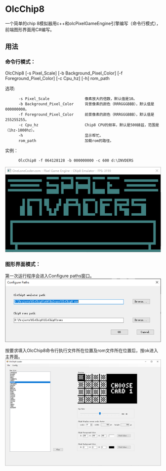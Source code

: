 # OlcChip8
一个简单的chip 8模拟器用c++和olcPixelGameEngine引擎编写（命令行模式），前端图形界面用C#编写。
## 用法
### 命令行模式：
OlcChip8 [-s Pixel_Scale] [-b Background_Pixel_Color] [-f Foreground_Pixel_Color] [-c Cpu_hz] [-h] rom_path

选项:

          -s Pixel_Scale                像素放大的倍数，默认值是10。
          -b Background_Pixel_Color     背景像素的颜色（RRRGGGBBB），默认值是000000000。
          -f Foreground_Pixel_Color     前景像素的颜色（RRRGGGBBB），默认值是255255255。
          -c Cpu_hz                     Chip8 CPU的频率，默认是500赫兹，范围是（1hz-1000hz）。
          -h                            显示帮忙。
          rom_path                      加载rom的路径。
          
实例：

          OlcChip8 -f 064128128 -b 000000000 -c 600 d:\INVDERS

![OlcChip8 Emulator Command Line](https://github.com/NeroJin/OlcChip8/blob/master/doc/pic/cmd_sample.png)

### 图形界面模式：
第一次运行程序会进入Configure paths窗口。
![OlcChip8 Loader Configure Paths](https://github.com/NeroJin/OlcChip8/blob/master/doc/pic/configure_path.png)

按要求填入OlcChip8命令行执行文件所在位置及rom文件所在位置后，按ok进入主界面。
![OlcChip8 Loader Main](https://github.com/NeroJin/OlcChip8/blob/master/doc/pic/OlcChip8Loader_1.png)
